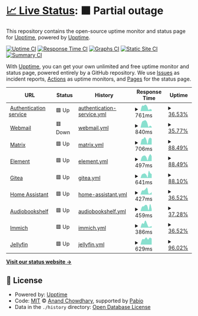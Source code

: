# [📈 Live Status](https://uptime.nozomi.space): <!--live status--> **🟧 Partial outage**

This repository contains the open-source uptime monitor and status page for [Upptime](https://upptime.js.org), powered by [Upptime](https://github.com/upptime/upptime).

[![Uptime CI](https://github.com/mkopec/upptime/workflows/Uptime%20CI/badge.svg)](https://github.com/mkopec/upptime/actions?query=workflow%3A%22Uptime+CI%22)
[![Response Time CI](https://github.com/mkopec/upptime/workflows/Response%20Time%20CI/badge.svg)](https://github.com/mkopec/upptime/actions?query=workflow%3A%22Response+Time+CI%22)
[![Graphs CI](https://github.com/mkopec/upptime/workflows/Graphs%20CI/badge.svg)](https://github.com/mkopec/upptime/actions?query=workflow%3A%22Graphs+CI%22)
[![Static Site CI](https://github.com/mkopec/upptime/workflows/Static%20Site%20CI/badge.svg)](https://github.com/mkopec/upptime/actions?query=workflow%3A%22Static+Site+CI%22)
[![Summary CI](https://github.com/mkopec/upptime/workflows/Summary%20CI/badge.svg)](https://github.com/mkopec/upptime/actions?query=workflow%3A%22Summary+CI%22)

With [Upptime](https://upptime.js.org), you can get your own unlimited and free uptime monitor and status page, powered entirely by a GitHub repository. We use [Issues](https://github.com/upptime/upptime/issues) as incident reports, [Actions](https://github.com/mkopec/upptime/actions) as uptime monitors, and [Pages](https://uptime.nozomi.space) for the status page.

<!--start: status pages-->
<!-- This summary is generated by Upptime (https://github.com/upptime/upptime) -->
<!-- Do not edit this manually, your changes will be overwritten -->
<!-- prettier-ignore -->
| URL | Status | History | Response Time | Uptime |
| --- | ------ | ------- | ------------- | ------ |
| <img alt="" src="https://icons.duckduckgo.com/ip3/auth.nozomi.space.ico" height="13"> [Authentication service](https://auth.nozomi.space) | 🟩 Up | [authentication-service.yml](https://github.com/mkopec/upptime/commits/HEAD/history/authentication-service.yml) | <details><summary><img alt="Response time graph" src="./graphs/authentication-service/response-time-week.png" height="20"> 761ms</summary><br><a href="https://uptime.nozomi.space/history/authentication-service"><img alt="Response time 761" src="https://img.shields.io/endpoint?url=https%3A%2F%2Fraw.githubusercontent.com%2Fmkopec%2Fupptime%2FHEAD%2Fapi%2Fauthentication-service%2Fresponse-time.json"></a><br><a href="https://uptime.nozomi.space/history/authentication-service"><img alt="24-hour response time 939" src="https://img.shields.io/endpoint?url=https%3A%2F%2Fraw.githubusercontent.com%2Fmkopec%2Fupptime%2FHEAD%2Fapi%2Fauthentication-service%2Fresponse-time-day.json"></a><br><a href="https://uptime.nozomi.space/history/authentication-service"><img alt="7-day response time 761" src="https://img.shields.io/endpoint?url=https%3A%2F%2Fraw.githubusercontent.com%2Fmkopec%2Fupptime%2FHEAD%2Fapi%2Fauthentication-service%2Fresponse-time-week.json"></a><br><a href="https://uptime.nozomi.space/history/authentication-service"><img alt="30-day response time 761" src="https://img.shields.io/endpoint?url=https%3A%2F%2Fraw.githubusercontent.com%2Fmkopec%2Fupptime%2FHEAD%2Fapi%2Fauthentication-service%2Fresponse-time-month.json"></a><br><a href="https://uptime.nozomi.space/history/authentication-service"><img alt="1-year response time 761" src="https://img.shields.io/endpoint?url=https%3A%2F%2Fraw.githubusercontent.com%2Fmkopec%2Fupptime%2FHEAD%2Fapi%2Fauthentication-service%2Fresponse-time-year.json"></a></details> | <details><summary><a href="https://uptime.nozomi.space/history/authentication-service">36.53%</a></summary><a href="https://uptime.nozomi.space/history/authentication-service"><img alt="All-time uptime 36.53%" src="https://img.shields.io/endpoint?url=https%3A%2F%2Fraw.githubusercontent.com%2Fmkopec%2Fupptime%2FHEAD%2Fapi%2Fauthentication-service%2Fuptime.json"></a><br><a href="https://uptime.nozomi.space/history/authentication-service"><img alt="24-hour uptime 19.63%" src="https://img.shields.io/endpoint?url=https%3A%2F%2Fraw.githubusercontent.com%2Fmkopec%2Fupptime%2FHEAD%2Fapi%2Fauthentication-service%2Fuptime-day.json"></a><br><a href="https://uptime.nozomi.space/history/authentication-service"><img alt="7-day uptime 36.53%" src="https://img.shields.io/endpoint?url=https%3A%2F%2Fraw.githubusercontent.com%2Fmkopec%2Fupptime%2FHEAD%2Fapi%2Fauthentication-service%2Fuptime-week.json"></a><br><a href="https://uptime.nozomi.space/history/authentication-service"><img alt="30-day uptime 36.53%" src="https://img.shields.io/endpoint?url=https%3A%2F%2Fraw.githubusercontent.com%2Fmkopec%2Fupptime%2FHEAD%2Fapi%2Fauthentication-service%2Fuptime-month.json"></a><br><a href="https://uptime.nozomi.space/history/authentication-service"><img alt="1-year uptime 36.53%" src="https://img.shields.io/endpoint?url=https%3A%2F%2Fraw.githubusercontent.com%2Fmkopec%2Fupptime%2FHEAD%2Fapi%2Fauthentication-service%2Fuptime-year.json"></a></details>
| <img alt="" src="https://icons.duckduckgo.com/ip3/webmail.nozomi.space.ico" height="13"> [Webmail](https://webmail.nozomi.space) | 🟥 Down | [webmail.yml](https://github.com/mkopec/upptime/commits/HEAD/history/webmail.yml) | <details><summary><img alt="Response time graph" src="./graphs/webmail/response-time-week.png" height="20"> 840ms</summary><br><a href="https://uptime.nozomi.space/history/webmail"><img alt="Response time 840" src="https://img.shields.io/endpoint?url=https%3A%2F%2Fraw.githubusercontent.com%2Fmkopec%2Fupptime%2FHEAD%2Fapi%2Fwebmail%2Fresponse-time.json"></a><br><a href="https://uptime.nozomi.space/history/webmail"><img alt="24-hour response time 750" src="https://img.shields.io/endpoint?url=https%3A%2F%2Fraw.githubusercontent.com%2Fmkopec%2Fupptime%2FHEAD%2Fapi%2Fwebmail%2Fresponse-time-day.json"></a><br><a href="https://uptime.nozomi.space/history/webmail"><img alt="7-day response time 840" src="https://img.shields.io/endpoint?url=https%3A%2F%2Fraw.githubusercontent.com%2Fmkopec%2Fupptime%2FHEAD%2Fapi%2Fwebmail%2Fresponse-time-week.json"></a><br><a href="https://uptime.nozomi.space/history/webmail"><img alt="30-day response time 840" src="https://img.shields.io/endpoint?url=https%3A%2F%2Fraw.githubusercontent.com%2Fmkopec%2Fupptime%2FHEAD%2Fapi%2Fwebmail%2Fresponse-time-month.json"></a><br><a href="https://uptime.nozomi.space/history/webmail"><img alt="1-year response time 840" src="https://img.shields.io/endpoint?url=https%3A%2F%2Fraw.githubusercontent.com%2Fmkopec%2Fupptime%2FHEAD%2Fapi%2Fwebmail%2Fresponse-time-year.json"></a></details> | <details><summary><a href="https://uptime.nozomi.space/history/webmail">35.77%</a></summary><a href="https://uptime.nozomi.space/history/webmail"><img alt="All-time uptime 35.77%" src="https://img.shields.io/endpoint?url=https%3A%2F%2Fraw.githubusercontent.com%2Fmkopec%2Fupptime%2FHEAD%2Fapi%2Fwebmail%2Fuptime.json"></a><br><a href="https://uptime.nozomi.space/history/webmail"><img alt="24-hour uptime 17.13%" src="https://img.shields.io/endpoint?url=https%3A%2F%2Fraw.githubusercontent.com%2Fmkopec%2Fupptime%2FHEAD%2Fapi%2Fwebmail%2Fuptime-day.json"></a><br><a href="https://uptime.nozomi.space/history/webmail"><img alt="7-day uptime 35.77%" src="https://img.shields.io/endpoint?url=https%3A%2F%2Fraw.githubusercontent.com%2Fmkopec%2Fupptime%2FHEAD%2Fapi%2Fwebmail%2Fuptime-week.json"></a><br><a href="https://uptime.nozomi.space/history/webmail"><img alt="30-day uptime 35.77%" src="https://img.shields.io/endpoint?url=https%3A%2F%2Fraw.githubusercontent.com%2Fmkopec%2Fupptime%2FHEAD%2Fapi%2Fwebmail%2Fuptime-month.json"></a><br><a href="https://uptime.nozomi.space/history/webmail"><img alt="1-year uptime 35.77%" src="https://img.shields.io/endpoint?url=https%3A%2F%2Fraw.githubusercontent.com%2Fmkopec%2Fupptime%2FHEAD%2Fapi%2Fwebmail%2Fuptime-year.json"></a></details>
| <img alt="" src="https://icons.duckduckgo.com/ip3/matrix.nozomi.space.ico" height="13"> [Matrix](https://matrix.nozomi.space) | 🟩 Up | [matrix.yml](https://github.com/mkopec/upptime/commits/HEAD/history/matrix.yml) | <details><summary><img alt="Response time graph" src="./graphs/matrix/response-time-week.png" height="20"> 706ms</summary><br><a href="https://uptime.nozomi.space/history/matrix"><img alt="Response time 706" src="https://img.shields.io/endpoint?url=https%3A%2F%2Fraw.githubusercontent.com%2Fmkopec%2Fupptime%2FHEAD%2Fapi%2Fmatrix%2Fresponse-time.json"></a><br><a href="https://uptime.nozomi.space/history/matrix"><img alt="24-hour response time 719" src="https://img.shields.io/endpoint?url=https%3A%2F%2Fraw.githubusercontent.com%2Fmkopec%2Fupptime%2FHEAD%2Fapi%2Fmatrix%2Fresponse-time-day.json"></a><br><a href="https://uptime.nozomi.space/history/matrix"><img alt="7-day response time 706" src="https://img.shields.io/endpoint?url=https%3A%2F%2Fraw.githubusercontent.com%2Fmkopec%2Fupptime%2FHEAD%2Fapi%2Fmatrix%2Fresponse-time-week.json"></a><br><a href="https://uptime.nozomi.space/history/matrix"><img alt="30-day response time 706" src="https://img.shields.io/endpoint?url=https%3A%2F%2Fraw.githubusercontent.com%2Fmkopec%2Fupptime%2FHEAD%2Fapi%2Fmatrix%2Fresponse-time-month.json"></a><br><a href="https://uptime.nozomi.space/history/matrix"><img alt="1-year response time 706" src="https://img.shields.io/endpoint?url=https%3A%2F%2Fraw.githubusercontent.com%2Fmkopec%2Fupptime%2FHEAD%2Fapi%2Fmatrix%2Fresponse-time-year.json"></a></details> | <details><summary><a href="https://uptime.nozomi.space/history/matrix">88.49%</a></summary><a href="https://uptime.nozomi.space/history/matrix"><img alt="All-time uptime 88.49%" src="https://img.shields.io/endpoint?url=https%3A%2F%2Fraw.githubusercontent.com%2Fmkopec%2Fupptime%2FHEAD%2Fapi%2Fmatrix%2Fuptime.json"></a><br><a href="https://uptime.nozomi.space/history/matrix"><img alt="24-hour uptime 86.23%" src="https://img.shields.io/endpoint?url=https%3A%2F%2Fraw.githubusercontent.com%2Fmkopec%2Fupptime%2FHEAD%2Fapi%2Fmatrix%2Fuptime-day.json"></a><br><a href="https://uptime.nozomi.space/history/matrix"><img alt="7-day uptime 88.49%" src="https://img.shields.io/endpoint?url=https%3A%2F%2Fraw.githubusercontent.com%2Fmkopec%2Fupptime%2FHEAD%2Fapi%2Fmatrix%2Fuptime-week.json"></a><br><a href="https://uptime.nozomi.space/history/matrix"><img alt="30-day uptime 88.49%" src="https://img.shields.io/endpoint?url=https%3A%2F%2Fraw.githubusercontent.com%2Fmkopec%2Fupptime%2FHEAD%2Fapi%2Fmatrix%2Fuptime-month.json"></a><br><a href="https://uptime.nozomi.space/history/matrix"><img alt="1-year uptime 88.49%" src="https://img.shields.io/endpoint?url=https%3A%2F%2Fraw.githubusercontent.com%2Fmkopec%2Fupptime%2FHEAD%2Fapi%2Fmatrix%2Fuptime-year.json"></a></details>
| <img alt="" src="https://icons.duckduckgo.com/ip3/chat.nozomi.space.ico" height="13"> [Element](https://chat.nozomi.space) | 🟩 Up | [element.yml](https://github.com/mkopec/upptime/commits/HEAD/history/element.yml) | <details><summary><img alt="Response time graph" src="./graphs/element/response-time-week.png" height="20"> 497ms</summary><br><a href="https://uptime.nozomi.space/history/element"><img alt="Response time 497" src="https://img.shields.io/endpoint?url=https%3A%2F%2Fraw.githubusercontent.com%2Fmkopec%2Fupptime%2FHEAD%2Fapi%2Felement%2Fresponse-time.json"></a><br><a href="https://uptime.nozomi.space/history/element"><img alt="24-hour response time 534" src="https://img.shields.io/endpoint?url=https%3A%2F%2Fraw.githubusercontent.com%2Fmkopec%2Fupptime%2FHEAD%2Fapi%2Felement%2Fresponse-time-day.json"></a><br><a href="https://uptime.nozomi.space/history/element"><img alt="7-day response time 497" src="https://img.shields.io/endpoint?url=https%3A%2F%2Fraw.githubusercontent.com%2Fmkopec%2Fupptime%2FHEAD%2Fapi%2Felement%2Fresponse-time-week.json"></a><br><a href="https://uptime.nozomi.space/history/element"><img alt="30-day response time 497" src="https://img.shields.io/endpoint?url=https%3A%2F%2Fraw.githubusercontent.com%2Fmkopec%2Fupptime%2FHEAD%2Fapi%2Felement%2Fresponse-time-month.json"></a><br><a href="https://uptime.nozomi.space/history/element"><img alt="1-year response time 497" src="https://img.shields.io/endpoint?url=https%3A%2F%2Fraw.githubusercontent.com%2Fmkopec%2Fupptime%2FHEAD%2Fapi%2Felement%2Fresponse-time-year.json"></a></details> | <details><summary><a href="https://uptime.nozomi.space/history/element">88.49%</a></summary><a href="https://uptime.nozomi.space/history/element"><img alt="All-time uptime 88.49%" src="https://img.shields.io/endpoint?url=https%3A%2F%2Fraw.githubusercontent.com%2Fmkopec%2Fupptime%2FHEAD%2Fapi%2Felement%2Fuptime.json"></a><br><a href="https://uptime.nozomi.space/history/element"><img alt="24-hour uptime 86.22%" src="https://img.shields.io/endpoint?url=https%3A%2F%2Fraw.githubusercontent.com%2Fmkopec%2Fupptime%2FHEAD%2Fapi%2Felement%2Fuptime-day.json"></a><br><a href="https://uptime.nozomi.space/history/element"><img alt="7-day uptime 88.49%" src="https://img.shields.io/endpoint?url=https%3A%2F%2Fraw.githubusercontent.com%2Fmkopec%2Fupptime%2FHEAD%2Fapi%2Felement%2Fuptime-week.json"></a><br><a href="https://uptime.nozomi.space/history/element"><img alt="30-day uptime 88.49%" src="https://img.shields.io/endpoint?url=https%3A%2F%2Fraw.githubusercontent.com%2Fmkopec%2Fupptime%2FHEAD%2Fapi%2Felement%2Fuptime-month.json"></a><br><a href="https://uptime.nozomi.space/history/element"><img alt="1-year uptime 88.49%" src="https://img.shields.io/endpoint?url=https%3A%2F%2Fraw.githubusercontent.com%2Fmkopec%2Fupptime%2FHEAD%2Fapi%2Felement%2Fuptime-year.json"></a></details>
| <img alt="" src="https://icons.duckduckgo.com/ip3/git.nozomi.space.ico" height="13"> [Gitea](https://git.nozomi.space) | 🟩 Up | [gitea.yml](https://github.com/mkopec/upptime/commits/HEAD/history/gitea.yml) | <details><summary><img alt="Response time graph" src="./graphs/gitea/response-time-week.png" height="20"> 641ms</summary><br><a href="https://uptime.nozomi.space/history/gitea"><img alt="Response time 641" src="https://img.shields.io/endpoint?url=https%3A%2F%2Fraw.githubusercontent.com%2Fmkopec%2Fupptime%2FHEAD%2Fapi%2Fgitea%2Fresponse-time.json"></a><br><a href="https://uptime.nozomi.space/history/gitea"><img alt="24-hour response time 633" src="https://img.shields.io/endpoint?url=https%3A%2F%2Fraw.githubusercontent.com%2Fmkopec%2Fupptime%2FHEAD%2Fapi%2Fgitea%2Fresponse-time-day.json"></a><br><a href="https://uptime.nozomi.space/history/gitea"><img alt="7-day response time 641" src="https://img.shields.io/endpoint?url=https%3A%2F%2Fraw.githubusercontent.com%2Fmkopec%2Fupptime%2FHEAD%2Fapi%2Fgitea%2Fresponse-time-week.json"></a><br><a href="https://uptime.nozomi.space/history/gitea"><img alt="30-day response time 641" src="https://img.shields.io/endpoint?url=https%3A%2F%2Fraw.githubusercontent.com%2Fmkopec%2Fupptime%2FHEAD%2Fapi%2Fgitea%2Fresponse-time-month.json"></a><br><a href="https://uptime.nozomi.space/history/gitea"><img alt="1-year response time 641" src="https://img.shields.io/endpoint?url=https%3A%2F%2Fraw.githubusercontent.com%2Fmkopec%2Fupptime%2FHEAD%2Fapi%2Fgitea%2Fresponse-time-year.json"></a></details> | <details><summary><a href="https://uptime.nozomi.space/history/gitea">88.10%</a></summary><a href="https://uptime.nozomi.space/history/gitea"><img alt="All-time uptime 88.10%" src="https://img.shields.io/endpoint?url=https%3A%2F%2Fraw.githubusercontent.com%2Fmkopec%2Fupptime%2FHEAD%2Fapi%2Fgitea%2Fuptime.json"></a><br><a href="https://uptime.nozomi.space/history/gitea"><img alt="24-hour uptime 86.22%" src="https://img.shields.io/endpoint?url=https%3A%2F%2Fraw.githubusercontent.com%2Fmkopec%2Fupptime%2FHEAD%2Fapi%2Fgitea%2Fuptime-day.json"></a><br><a href="https://uptime.nozomi.space/history/gitea"><img alt="7-day uptime 88.10%" src="https://img.shields.io/endpoint?url=https%3A%2F%2Fraw.githubusercontent.com%2Fmkopec%2Fupptime%2FHEAD%2Fapi%2Fgitea%2Fuptime-week.json"></a><br><a href="https://uptime.nozomi.space/history/gitea"><img alt="30-day uptime 88.10%" src="https://img.shields.io/endpoint?url=https%3A%2F%2Fraw.githubusercontent.com%2Fmkopec%2Fupptime%2FHEAD%2Fapi%2Fgitea%2Fuptime-month.json"></a><br><a href="https://uptime.nozomi.space/history/gitea"><img alt="1-year uptime 88.10%" src="https://img.shields.io/endpoint?url=https%3A%2F%2Fraw.githubusercontent.com%2Fmkopec%2Fupptime%2FHEAD%2Fapi%2Fgitea%2Fuptime-year.json"></a></details>
| <img alt="" src="https://icons.duckduckgo.com/ip3/hass.nozomi.space.ico" height="13"> [Home Assistant](https://hass.nozomi.space) | 🟩 Up | [home-assistant.yml](https://github.com/mkopec/upptime/commits/HEAD/history/home-assistant.yml) | <details><summary><img alt="Response time graph" src="./graphs/home-assistant/response-time-week.png" height="20"> 427ms</summary><br><a href="https://uptime.nozomi.space/history/home-assistant"><img alt="Response time 427" src="https://img.shields.io/endpoint?url=https%3A%2F%2Fraw.githubusercontent.com%2Fmkopec%2Fupptime%2FHEAD%2Fapi%2Fhome-assistant%2Fresponse-time.json"></a><br><a href="https://uptime.nozomi.space/history/home-assistant"><img alt="24-hour response time 486" src="https://img.shields.io/endpoint?url=https%3A%2F%2Fraw.githubusercontent.com%2Fmkopec%2Fupptime%2FHEAD%2Fapi%2Fhome-assistant%2Fresponse-time-day.json"></a><br><a href="https://uptime.nozomi.space/history/home-assistant"><img alt="7-day response time 427" src="https://img.shields.io/endpoint?url=https%3A%2F%2Fraw.githubusercontent.com%2Fmkopec%2Fupptime%2FHEAD%2Fapi%2Fhome-assistant%2Fresponse-time-week.json"></a><br><a href="https://uptime.nozomi.space/history/home-assistant"><img alt="30-day response time 427" src="https://img.shields.io/endpoint?url=https%3A%2F%2Fraw.githubusercontent.com%2Fmkopec%2Fupptime%2FHEAD%2Fapi%2Fhome-assistant%2Fresponse-time-month.json"></a><br><a href="https://uptime.nozomi.space/history/home-assistant"><img alt="1-year response time 427" src="https://img.shields.io/endpoint?url=https%3A%2F%2Fraw.githubusercontent.com%2Fmkopec%2Fupptime%2FHEAD%2Fapi%2Fhome-assistant%2Fresponse-time-year.json"></a></details> | <details><summary><a href="https://uptime.nozomi.space/history/home-assistant">36.52%</a></summary><a href="https://uptime.nozomi.space/history/home-assistant"><img alt="All-time uptime 36.52%" src="https://img.shields.io/endpoint?url=https%3A%2F%2Fraw.githubusercontent.com%2Fmkopec%2Fupptime%2FHEAD%2Fapi%2Fhome-assistant%2Fuptime.json"></a><br><a href="https://uptime.nozomi.space/history/home-assistant"><img alt="24-hour uptime 19.58%" src="https://img.shields.io/endpoint?url=https%3A%2F%2Fraw.githubusercontent.com%2Fmkopec%2Fupptime%2FHEAD%2Fapi%2Fhome-assistant%2Fuptime-day.json"></a><br><a href="https://uptime.nozomi.space/history/home-assistant"><img alt="7-day uptime 36.52%" src="https://img.shields.io/endpoint?url=https%3A%2F%2Fraw.githubusercontent.com%2Fmkopec%2Fupptime%2FHEAD%2Fapi%2Fhome-assistant%2Fuptime-week.json"></a><br><a href="https://uptime.nozomi.space/history/home-assistant"><img alt="30-day uptime 36.52%" src="https://img.shields.io/endpoint?url=https%3A%2F%2Fraw.githubusercontent.com%2Fmkopec%2Fupptime%2FHEAD%2Fapi%2Fhome-assistant%2Fuptime-month.json"></a><br><a href="https://uptime.nozomi.space/history/home-assistant"><img alt="1-year uptime 36.52%" src="https://img.shields.io/endpoint?url=https%3A%2F%2Fraw.githubusercontent.com%2Fmkopec%2Fupptime%2FHEAD%2Fapi%2Fhome-assistant%2Fuptime-year.json"></a></details>
| <img alt="" src="https://icons.duckduckgo.com/ip3/radio.nozomi.space.ico" height="13"> [Audiobookshelf](https://radio.nozomi.space) | 🟩 Up | [audiobookshelf.yml](https://github.com/mkopec/upptime/commits/HEAD/history/audiobookshelf.yml) | <details><summary><img alt="Response time graph" src="./graphs/audiobookshelf/response-time-week.png" height="20"> 459ms</summary><br><a href="https://uptime.nozomi.space/history/audiobookshelf"><img alt="Response time 459" src="https://img.shields.io/endpoint?url=https%3A%2F%2Fraw.githubusercontent.com%2Fmkopec%2Fupptime%2FHEAD%2Fapi%2Faudiobookshelf%2Fresponse-time.json"></a><br><a href="https://uptime.nozomi.space/history/audiobookshelf"><img alt="24-hour response time 473" src="https://img.shields.io/endpoint?url=https%3A%2F%2Fraw.githubusercontent.com%2Fmkopec%2Fupptime%2FHEAD%2Fapi%2Faudiobookshelf%2Fresponse-time-day.json"></a><br><a href="https://uptime.nozomi.space/history/audiobookshelf"><img alt="7-day response time 459" src="https://img.shields.io/endpoint?url=https%3A%2F%2Fraw.githubusercontent.com%2Fmkopec%2Fupptime%2FHEAD%2Fapi%2Faudiobookshelf%2Fresponse-time-week.json"></a><br><a href="https://uptime.nozomi.space/history/audiobookshelf"><img alt="30-day response time 459" src="https://img.shields.io/endpoint?url=https%3A%2F%2Fraw.githubusercontent.com%2Fmkopec%2Fupptime%2FHEAD%2Fapi%2Faudiobookshelf%2Fresponse-time-month.json"></a><br><a href="https://uptime.nozomi.space/history/audiobookshelf"><img alt="1-year response time 459" src="https://img.shields.io/endpoint?url=https%3A%2F%2Fraw.githubusercontent.com%2Fmkopec%2Fupptime%2FHEAD%2Fapi%2Faudiobookshelf%2Fresponse-time-year.json"></a></details> | <details><summary><a href="https://uptime.nozomi.space/history/audiobookshelf">37.28%</a></summary><a href="https://uptime.nozomi.space/history/audiobookshelf"><img alt="All-time uptime 37.28%" src="https://img.shields.io/endpoint?url=https%3A%2F%2Fraw.githubusercontent.com%2Fmkopec%2Fupptime%2FHEAD%2Fapi%2Faudiobookshelf%2Fuptime.json"></a><br><a href="https://uptime.nozomi.space/history/audiobookshelf"><img alt="24-hour uptime 22.05%" src="https://img.shields.io/endpoint?url=https%3A%2F%2Fraw.githubusercontent.com%2Fmkopec%2Fupptime%2FHEAD%2Fapi%2Faudiobookshelf%2Fuptime-day.json"></a><br><a href="https://uptime.nozomi.space/history/audiobookshelf"><img alt="7-day uptime 37.28%" src="https://img.shields.io/endpoint?url=https%3A%2F%2Fraw.githubusercontent.com%2Fmkopec%2Fupptime%2FHEAD%2Fapi%2Faudiobookshelf%2Fuptime-week.json"></a><br><a href="https://uptime.nozomi.space/history/audiobookshelf"><img alt="30-day uptime 37.28%" src="https://img.shields.io/endpoint?url=https%3A%2F%2Fraw.githubusercontent.com%2Fmkopec%2Fupptime%2FHEAD%2Fapi%2Faudiobookshelf%2Fuptime-month.json"></a><br><a href="https://uptime.nozomi.space/history/audiobookshelf"><img alt="1-year uptime 37.28%" src="https://img.shields.io/endpoint?url=https%3A%2F%2Fraw.githubusercontent.com%2Fmkopec%2Fupptime%2FHEAD%2Fapi%2Faudiobookshelf%2Fuptime-year.json"></a></details>
| <img alt="" src="https://icons.duckduckgo.com/ip3/photos.nozomi.space.ico" height="13"> [Immich](https://photos.nozomi.space) | 🟩 Up | [immich.yml](https://github.com/mkopec/upptime/commits/HEAD/history/immich.yml) | <details><summary><img alt="Response time graph" src="./graphs/immich/response-time-week.png" height="20"> 386ms</summary><br><a href="https://uptime.nozomi.space/history/immich"><img alt="Response time 386" src="https://img.shields.io/endpoint?url=https%3A%2F%2Fraw.githubusercontent.com%2Fmkopec%2Fupptime%2FHEAD%2Fapi%2Fimmich%2Fresponse-time.json"></a><br><a href="https://uptime.nozomi.space/history/immich"><img alt="24-hour response time 410" src="https://img.shields.io/endpoint?url=https%3A%2F%2Fraw.githubusercontent.com%2Fmkopec%2Fupptime%2FHEAD%2Fapi%2Fimmich%2Fresponse-time-day.json"></a><br><a href="https://uptime.nozomi.space/history/immich"><img alt="7-day response time 386" src="https://img.shields.io/endpoint?url=https%3A%2F%2Fraw.githubusercontent.com%2Fmkopec%2Fupptime%2FHEAD%2Fapi%2Fimmich%2Fresponse-time-week.json"></a><br><a href="https://uptime.nozomi.space/history/immich"><img alt="30-day response time 386" src="https://img.shields.io/endpoint?url=https%3A%2F%2Fraw.githubusercontent.com%2Fmkopec%2Fupptime%2FHEAD%2Fapi%2Fimmich%2Fresponse-time-month.json"></a><br><a href="https://uptime.nozomi.space/history/immich"><img alt="1-year response time 386" src="https://img.shields.io/endpoint?url=https%3A%2F%2Fraw.githubusercontent.com%2Fmkopec%2Fupptime%2FHEAD%2Fapi%2Fimmich%2Fresponse-time-year.json"></a></details> | <details><summary><a href="https://uptime.nozomi.space/history/immich">36.52%</a></summary><a href="https://uptime.nozomi.space/history/immich"><img alt="All-time uptime 36.52%" src="https://img.shields.io/endpoint?url=https%3A%2F%2Fraw.githubusercontent.com%2Fmkopec%2Fupptime%2FHEAD%2Fapi%2Fimmich%2Fuptime.json"></a><br><a href="https://uptime.nozomi.space/history/immich"><img alt="24-hour uptime 19.58%" src="https://img.shields.io/endpoint?url=https%3A%2F%2Fraw.githubusercontent.com%2Fmkopec%2Fupptime%2FHEAD%2Fapi%2Fimmich%2Fuptime-day.json"></a><br><a href="https://uptime.nozomi.space/history/immich"><img alt="7-day uptime 36.52%" src="https://img.shields.io/endpoint?url=https%3A%2F%2Fraw.githubusercontent.com%2Fmkopec%2Fupptime%2FHEAD%2Fapi%2Fimmich%2Fuptime-week.json"></a><br><a href="https://uptime.nozomi.space/history/immich"><img alt="30-day uptime 36.52%" src="https://img.shields.io/endpoint?url=https%3A%2F%2Fraw.githubusercontent.com%2Fmkopec%2Fupptime%2FHEAD%2Fapi%2Fimmich%2Fuptime-month.json"></a><br><a href="https://uptime.nozomi.space/history/immich"><img alt="1-year uptime 36.52%" src="https://img.shields.io/endpoint?url=https%3A%2F%2Fraw.githubusercontent.com%2Fmkopec%2Fupptime%2FHEAD%2Fapi%2Fimmich%2Fuptime-year.json"></a></details>
| <img alt="" src="https://icons.duckduckgo.com/ip3/media.nozomi.space.ico" height="13"> [Jellyfin](https://media.nozomi.space) | 🟩 Up | [jellyfin.yml](https://github.com/mkopec/upptime/commits/HEAD/history/jellyfin.yml) | <details><summary><img alt="Response time graph" src="./graphs/jellyfin/response-time-week.png" height="20"> 629ms</summary><br><a href="https://uptime.nozomi.space/history/jellyfin"><img alt="Response time 629" src="https://img.shields.io/endpoint?url=https%3A%2F%2Fraw.githubusercontent.com%2Fmkopec%2Fupptime%2FHEAD%2Fapi%2Fjellyfin%2Fresponse-time.json"></a><br><a href="https://uptime.nozomi.space/history/jellyfin"><img alt="24-hour response time 613" src="https://img.shields.io/endpoint?url=https%3A%2F%2Fraw.githubusercontent.com%2Fmkopec%2Fupptime%2FHEAD%2Fapi%2Fjellyfin%2Fresponse-time-day.json"></a><br><a href="https://uptime.nozomi.space/history/jellyfin"><img alt="7-day response time 629" src="https://img.shields.io/endpoint?url=https%3A%2F%2Fraw.githubusercontent.com%2Fmkopec%2Fupptime%2FHEAD%2Fapi%2Fjellyfin%2Fresponse-time-week.json"></a><br><a href="https://uptime.nozomi.space/history/jellyfin"><img alt="30-day response time 629" src="https://img.shields.io/endpoint?url=https%3A%2F%2Fraw.githubusercontent.com%2Fmkopec%2Fupptime%2FHEAD%2Fapi%2Fjellyfin%2Fresponse-time-month.json"></a><br><a href="https://uptime.nozomi.space/history/jellyfin"><img alt="1-year response time 629" src="https://img.shields.io/endpoint?url=https%3A%2F%2Fraw.githubusercontent.com%2Fmkopec%2Fupptime%2FHEAD%2Fapi%2Fjellyfin%2Fresponse-time-year.json"></a></details> | <details><summary><a href="https://uptime.nozomi.space/history/jellyfin">96.02%</a></summary><a href="https://uptime.nozomi.space/history/jellyfin"><img alt="All-time uptime 96.02%" src="https://img.shields.io/endpoint?url=https%3A%2F%2Fraw.githubusercontent.com%2Fmkopec%2Fupptime%2FHEAD%2Fapi%2Fjellyfin%2Fuptime.json"></a><br><a href="https://uptime.nozomi.space/history/jellyfin"><img alt="24-hour uptime 87.02%" src="https://img.shields.io/endpoint?url=https%3A%2F%2Fraw.githubusercontent.com%2Fmkopec%2Fupptime%2FHEAD%2Fapi%2Fjellyfin%2Fuptime-day.json"></a><br><a href="https://uptime.nozomi.space/history/jellyfin"><img alt="7-day uptime 96.02%" src="https://img.shields.io/endpoint?url=https%3A%2F%2Fraw.githubusercontent.com%2Fmkopec%2Fupptime%2FHEAD%2Fapi%2Fjellyfin%2Fuptime-week.json"></a><br><a href="https://uptime.nozomi.space/history/jellyfin"><img alt="30-day uptime 96.02%" src="https://img.shields.io/endpoint?url=https%3A%2F%2Fraw.githubusercontent.com%2Fmkopec%2Fupptime%2FHEAD%2Fapi%2Fjellyfin%2Fuptime-month.json"></a><br><a href="https://uptime.nozomi.space/history/jellyfin"><img alt="1-year uptime 96.02%" src="https://img.shields.io/endpoint?url=https%3A%2F%2Fraw.githubusercontent.com%2Fmkopec%2Fupptime%2FHEAD%2Fapi%2Fjellyfin%2Fuptime-year.json"></a></details>

<!--end: status pages-->

[**Visit our status website →**](https://uptime.nozomi.space)

## 📄 License

- Powered by: [Upptime](https://github.com/upptime/upptime)
- Code: [MIT](./LICENSE) © [Anand Chowdhary](https://anandchowdhary.com), supported by [Pabio](https://pabio.com)
- Data in the `./history` directory: [Open Database License](https://opendatacommons.org/licenses/odbl/1-0/)

